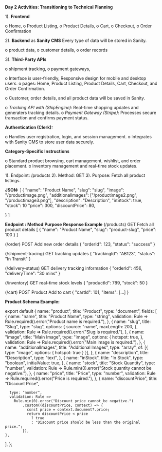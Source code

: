 **Day 2 Activities: Transitioning to Technical Planning**

1).  **Frontend**

  o  Home, 
  o  Product Listing,
  o  Product Details,
  o  Cart,
  o  Checkout,
  o  Order Confirmation

2).  **Backend** as **Sanity CMS**
    Every type of data will be stored in Sanity. 
    
  o  product data,
  o  customer details,
  o  order records  
 
3).  **Third-Party APIs**
   
  o  shipment tracking,
  o  payment gateways,


 <!-- *[Frontend (Next.js)]* -->

  o Interface is user-friendly, Responsive design for mobile and desktop users.
  o pages: Home, Product Listing, Product Details, Cart, Checkout,
    and Order Confirmation. 

     
 <!-- *[Sanity CMS]* -->
  
  o Customer, order details, and all product data will be saved in Sanity.


 <!-- *[Third-Party API]* -->
        
  o *Tracking API with (ShipEngine)*: Real-time shopping updates and generaters tracking details.
  o *Payment Gateway (Stripe)*: Processes secure transaction and confirms payment status.


**Authentication (Clerk):**

 o Handles user registration, login, and session management.
 o Integrates with Sanity CMS to store user data securely.


**Category-Specific Instructions**

o Standard product browsing, cart management, wishlist, and order placement.
o Inventory management and real-time stock updates.

<!-- Example: -->
1). Endpoint: /products
2). Method: GET
3). Purpose: Fetch all product listings.


<!-- Response Example: -->
**JSON:**
[
{
"name": "Product Name",
"slug": "slug",
"image": "/productimage.png",
"additionalImages": ["/productimage2.png", "/productimage3.png"],
"description": "Description",
"inStock": true,
"stock": 10
"price": 300,
"discountPrice": 80,

}
]

<!-- API Endpoints -->

**Endpoint :**          **Method**                **Purpose**                                           **Response Example**
(/products)                GET             Fetch all product details            [ { "name": "Product Name", "slug": "product-slug", "price": 100 } ]

(/order)                   POST              Add new order details                            { "orderId": 123, "status": "success" }

(/shipment-tracing)        GET                  tracking updates                          { "trackingId": "AB123", "status": "In Transit" }

(/delivery-status)         GET           delivery tracking information                      { "orderId": 456, "deliveryTime": "30 mins" }

(/inventory)               GET                real-time stock levels                              { "productId": 789, "stock": 50 }

(/cart)                    POST                Product Add to cart                                 { "cartId": 101, "items": [...] }


**Product Schema Example:**

export default {
  name: "product",
  title: "Product",
  type: "document",
  fields: [
    {
      name: "name",
      title: "Product Name",
      type: "string",
      validation: Rule => Rule.required().error("Product name is required."),
    },
    {
      name: "slug",
      title: "Slug",
      type: "slug",
      options: {
        source: "name",
        maxLength: 200,
      },
      validation: Rule => Rule.required().error("Slug is required."),
    },
    {
      name: "image",
      title: "Main Image",
      type: "image",
      options: {
        hotspot: true,
      },
      validation: Rule => Rule.required().error("Main image is required."),
    },
    {
      name: "additionalImages",
      title: "Additional Images",
      type: "array",
      of: [{ type: "image", options: { hotspot: true } }],
    },
    {
      name: "description",
      title: "Description",
      type: "text",
    },
    {
      name: "inStock",
      title: "In Stock",
      type: "boolean",
      initialValue: true,
    },
    {
      name: "stock",
      title: "Stock Quantity",
      type: "number",
      validation: Rule => Rule.min(0).error("Stock quantity cannot be negative."),
    },
    {
      name: "price",
      title: "Price",
      type: "number",
      validation: Rule => Rule.required().error("Price is required."),
    },
    {
      name: "discountPrice",
      title: "Discount Price", 

      type: "number",
      validation: Rule =>
        Rule.min(0).error("Discount price cannot be negative.")
            .custom((discountPrice, context) => {
              const price = context.document?.price;
              return discountPrice < price
                ? true
                : "Discount price should be less than the original price.";
            }),
    },
  ],
};

